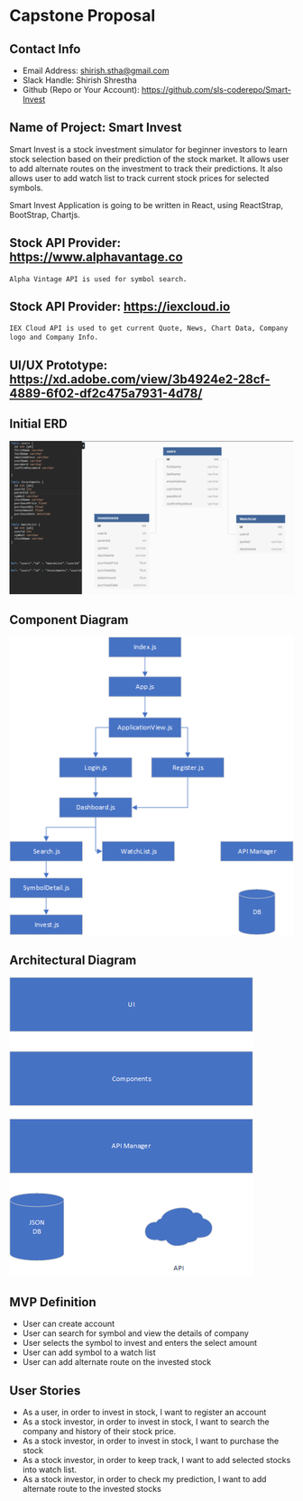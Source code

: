 # Capstone Proposal 
## Contact Info 
* Email Address: shirish.stha@gmail.com
* Slack Handle: Shirish Shrestha
* Github (Repo or Your Account): https://github.com/sls-coderepo/Smart-Invest

## Name of Project: Smart Invest

Smart Invest is a stock investment simulator for beginner investors to learn stock selection based on their prediction of the stock market. It allows user to add alternate routes on the investment to track their predictions. It also allows user to add watch list to track current stock prices for selected symbols.

Smart Invest Application is going to be written in React, using ReactStrap, BootStrap, Chartjs.

## Stock API Provider:  https://www.alphavantage.co 
    Alpha Vintage API is used for symbol search.
## Stock API Provider:  https://iexcloud.io
    IEX Cloud API is used to get current Quote, News, Chart Data, Company logo and Company Info.

## UI/UX Prototype: https://xd.adobe.com/view/3b4924e2-28cf-4889-6f02-df2c475a7931-4d78/

## Initial ERD
<img src="docs/smartInvest_ERD.png">

## Component Diagram
<img src="docs/SmartInvest.png">

## Architectural Diagram
<img src="docs/SmartInvest_Architecture.png">

## MVP Definition
* User can create account
* User can search for symbol and view the details of company
* User selects the symbol to invest and enters the select amount
* User can add symbol to a watch list 
* User can add alternate route on the invested stock 


## User Stories 
* As a user, in order to invest in stock, I want to register an account
* As a stock investor, in order to invest in stock, I want to search the company  and history of their stock price.
* As a stock investor, in order to invest in stock, I want to purchase the stock 
* As a stock investor, in order to keep track, I want to add selected stocks into watch list.
* As a stock investor, in order to check my prediction, I want to add alternate route to the invested stocks







